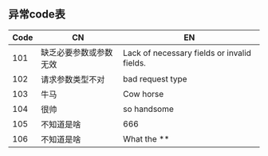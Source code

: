 ## 异常code表
| Code   | CN  | EN                                            |
|--------|-----|-----------------------------------------------|
|101|缺乏必要参数或参数无效|Lack of necessary fields or invalid fields.|
|102|请求参数类型不对|bad request type|
|103|牛马|Cow horse|
|104|很帅|so handsome|
|105|不知道是啥|666|
|106|不知道是啥|What the **|
